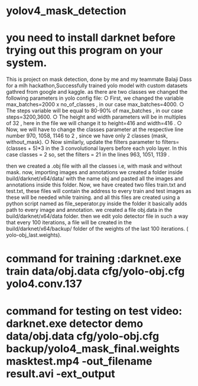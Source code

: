 # yolov4_mask_detection
<h1>you need to install darknet before trying out this program on your system.</h1>
This is project on mask detection, done by me and my teammate Balaji Dass for a mlh hackathon,Successfully  trained yolo model with custom datasets gathred from google and kaggle.
 as there are two classes we changed the following parameters in yolo config file:
○ First, we changed the variable max_batches=2000 x no_of_classes , in our case max_batches=4000.
○ The steps variable will be equal to 80-90% of max_batches , in our case steps=3200,3600.
○ The height and width parameters will be in multiples of 32 , here in the file we will change it to
  height=416 and width=416 .
○ Now, we will have to change the classes parameter at the respective line number 970, 1058, 1146 to 2 ,
  since we have only 2 classes (mask, without_mask).
○ Now similarly, update the filters parameter to filters=(classes + 5)*3 in the 3 convolutional layers before
  each yolo layer. In this case classes = 2 so, set the filters = 21 in the lines 963, 1051, 1139 .
  
then we created a .obj file with all the classes i.e, with mask and without mask.
now, importing images and annotations we created a folder inside build/darknet/x64/data/ with the name obj and pasted all the images and annotations inside this folder.
Now, we have created two files train.txt and test.txt, these files will contain the address to every train and test images as these will be needed while training. and all this files are created using a python script named as file_seperator.py inside the folder it basically adds path to every image and annotation.
we created a file obj.data in the build/darknet/x64/data folder.
then we edit yolo detector file in such a way that every 100 iterations, a file will be created in the build/darknet/x64/backup/ folder of the weights of the last 100 iterations. ( yolo-obj_last.weights).

<h1>command for training :darknet.exe train data/obj.data cfg/yolo-obj.cfg yolo4.conv.137</h1>
<h1>command for testing on test video: darknet.exe detector demo data/obj.data cfg/yolo-obj.cfg backup/yolo4_mask_final.weights masktest.mp4 -out_filename result.avi -ext_output
</h1>
 
